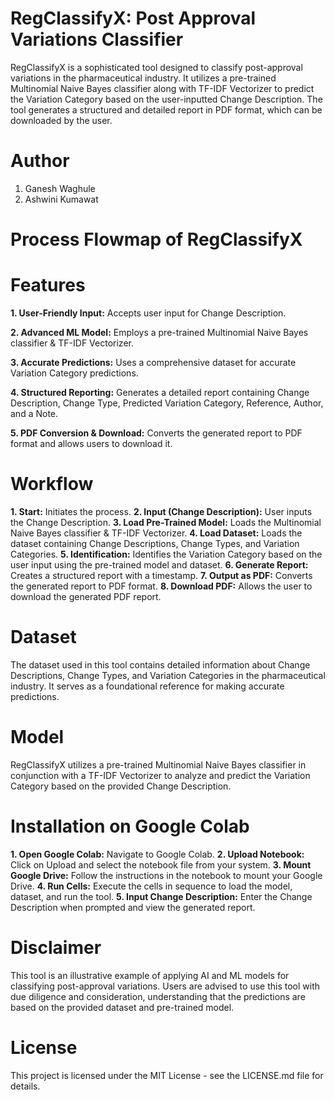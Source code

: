 # RegClassifyX: Post Approval Variations Classifier
RegClassifyX is a sophisticated tool designed to classify post-approval variations in the pharmaceutical industry. It utilizes a pre-trained Multinomial Naive Bayes classifier along with TF-IDF Vectorizer to predict the Variation Category based on the user-inputted Change Description. The tool generates a structured and detailed report in PDF format, which can be downloaded by the user.

# Author
1. Ganesh Waghule
2. Ashwini Kumawat

# Process Flowmap of RegClassifyX


# Features
**1. User-Friendly Input:** Accepts user input for Change Description.

**2. Advanced ML Model:** Employs a pre-trained Multinomial Naive Bayes classifier & TF-IDF Vectorizer.

**3. Accurate Predictions:** Uses a comprehensive dataset for accurate Variation Category predictions.

**4. Structured Reporting:** Generates a detailed report containing Change Description, Change Type, Predicted Variation Category, Reference, Author, and a Note.

**5. PDF Conversion & Download:** Converts the generated report to PDF format and allows users to download it.

# Workflow
**1. Start:** Initiates the process.
**2. Input (Change Description):** User inputs the Change Description.
**3. Load Pre-Trained Model:** Loads the Multinomial Naive Bayes classifier & TF-IDF Vectorizer.
**4. Load Dataset:** Loads the dataset containing Change Descriptions, Change Types, and Variation Categories.
**5. Identification:** Identifies the Variation Category based on the user input using the pre-trained model and dataset.
**6. Generate Report:** Creates a structured report with a timestamp.
**7. Output as PDF:** Converts the generated report to PDF format.
**8. Download PDF:** Allows the user to download the generated PDF report.

# Dataset
The dataset used in this tool contains detailed information about Change Descriptions, Change Types, and Variation Categories in the pharmaceutical industry. It serves as a foundational reference for making accurate predictions.

# Model
RegClassifyX utilizes a pre-trained Multinomial Naive Bayes classifier in conjunction with a TF-IDF Vectorizer to analyze and predict the Variation Category based on the provided Change Description.

# Installation on Google Colab
**1. Open Google Colab:** Navigate to Google Colab.
**2. Upload Notebook:** Click on Upload and select the notebook file from your system.
**3. Mount Google Drive:** Follow the instructions in the notebook to mount your Google Drive.
**4. Run Cells:** Execute the cells in sequence to load the model, dataset, and run the tool.
**5. Input Change Description:** Enter the Change Description when prompted and view the generated report.

# Disclaimer
This tool is an illustrative example of applying AI and ML models for classifying post-approval variations. Users are advised to use this tool with due diligence and consideration, understanding that the predictions are based on the provided dataset and pre-trained model.

# License
This project is licensed under the MIT License - see the LICENSE.md file for details.
